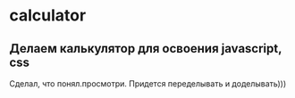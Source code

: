 # calculator
## Делаем калькулятор для освоения javascript, css
Сделал, что понял.просмотри. Придется переделывать и доделывать)))
